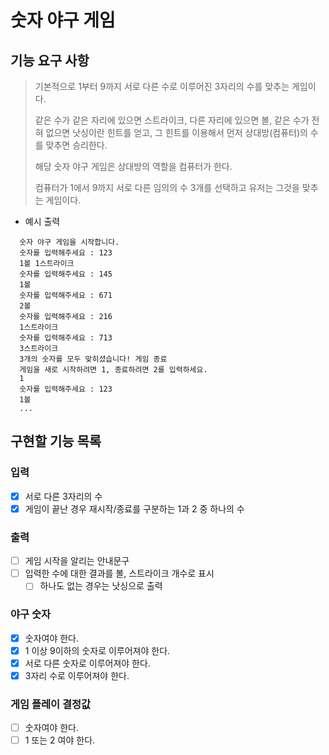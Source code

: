 # 숫자 야구 게임

## 기능 요구 사항

> 기본적으로 1부터 9까지 서로 다른 수로 이루어진 3자리의 수를 맞추는 게임이다.
>
> 같은 수가 같은 자리에 있으면 스트라이크, 다른 자리에 있으면 볼, 같은 수가 전혀 없으면 낫싱이란 힌트를 얻고, 그 힌트를 이용해서 먼저 상대방(컴퓨터)의 수를 맞추면 승리한다.
>
> 해당 숫자 야구 게임은 상대방의 역할을 컴퓨터가 한다.
>
> 컴퓨터가 1에서 9까지 서로 다른 임의의 수 3개를 선택하고 유저는 그것을 맞추는 게임이다.

- 예시 출력

```
  숫자 야구 게임을 시작합니다.
  숫자를 입력해주세요 : 123
  1볼 1스트라이크
  숫자를 입력해주세요 : 145
  1볼
  숫자를 입력해주세요 : 671
  2볼
  숫자를 입력해주세요 : 216
  1스트라이크
  숫자를 입력해주세요 : 713
  3스트라이크
  3개의 숫자를 모두 맞히셨습니다! 게임 종료
  게임을 새로 시작하려면 1, 종료하려면 2를 입력하세요.
  1
  숫자를 입력해주세요 : 123
  1볼
  ...
```

## 구현할 기능 목록

### 입력

- [x] 서로 다른 3자리의 수
- [x] 게임이 끝난 경우 재시작/종료를 구분하는 1과 2 중 하나의 수

### 출력

- [ ] 게임 시작을 알리는 안내문구
- [ ] 입력한 수에 대한 결과를 볼, 스트라이크 개수로 표시
    -[ ] 하나도 없는 경우는 낫싱으로 출력

### 야구 숫자

- [x] 숫자여야 한다.
- [x] 1 이상 9이하의 숫자로 이루어져야 한다.
- [x] 서로 다른 숫자로 이루어져야 한다.
- [x] 3자리 수로 이루어져야 한다.

### 게임 플레이 결정값

- [ ] 숫자여야 한다.
- [ ] 1 또는 2 여야 한다.